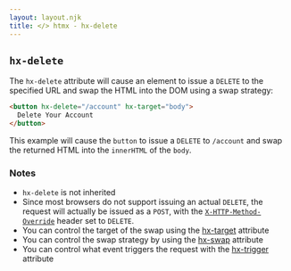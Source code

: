 ```yaml
---
layout: layout.njk
title: </> htmx - hx-delete
---
```


## `hx-delete`

The `hx-delete` attribute will cause an element to issue a `DELETE` to the specified URL and swap
the HTML into the DOM using a swap strategy:

```html
<button hx-delete="/account" hx-target="body">
  Delete Your Account
</button>
```

This example will cause the `button` to issue a `DELETE` to `/account` and swap the returned HTML into
 the `innerHTML` of the `body`.
 
### Notes

* `hx-delete` is not inherited
* Since most browsers do not support issuing an actual `DELETE`, the request will actually be issued
  as a `POST`, with the [`X-HTTP-Method-Override`](https://en.wikipedia.org/wiki/List_of_HTTP_header_fields) header set to `DELETE`.
* You can control the target of the swap using the [hx-target](/attributes/hx-target) attribute
* You can control the swap strategy by using the [hx-swap](/attributes/hx-swap) attribute
* You can control what event triggers the request with the [hx-trigger](/attributes/hx-trigger) attribute
